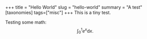 +++
title = "Hello World"
slug = "hello-world"
summary = "A test"
[taxonomies]
tags=["misc"]
+++
This is a tiny test.

Testing some math: $$\int_0^1 e^x\mathrm{d}x.$$
